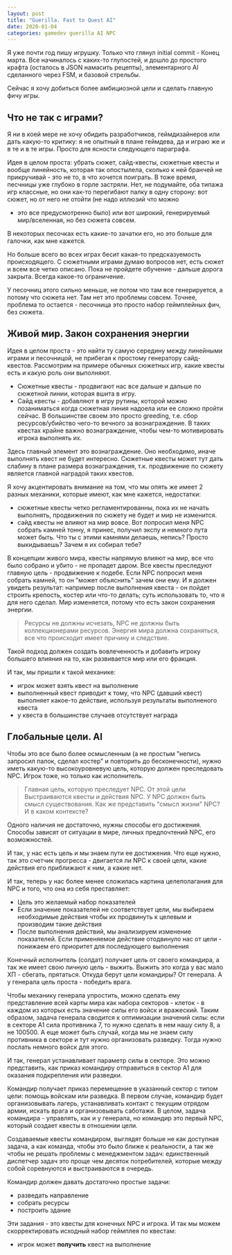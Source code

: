 ```yaml
---
layout: post
title: "Guerilla. Fast to Quest AI"
date: 2020-01-04
categories: gamedev guerilla AI NPC 
---
```


Я уже почти год пишу игрушку. Только что глянул initial commit - Конец марта.
Все начиналось с каких-то глупостей, и дошло до простого крафта (осталось в JSON
намасить рецепты), элементарного AI сделанного через FSM, и базовой стрельбы. 

Сейчас я хочу добиться более амбициозной цели и сделать главную фичу игры.

## Что не так с играми?

Я ни в коей мере не хочу обидить разработчиков, геймдизайнеров или дать какую-то
критику: я не опытный в плане геймдева, да и играю же и в те и в те игры.
Просто для ясности следующего параграфа.

Идея в целом проста: убрать сюжет, сайд-квесты, сюжетные квесты и вообще
линейность, которая так опостылела, сколько к ней бранчей не прикручивай - это
не то, в что хочется поиграть. В тоже время, песчницы уже глубоко в горле
застряли. Нет, не подумайте, оба типажа игр классные, но они как-то перегибают
палку в одну сторону: вот сюжет, но от него не отойти (не надо иллюзий что можно
- это все предусмотренно было) или вот широкий, генерируемый мир/вселенная, но
без сюжета совсем. 

В некоторых песочках есть какие-то зачатки его, но это больше для галочки, как
мне кажется. 

Но больше всего во всех играх бесит какая-то предсказуемость происходящего. 
С сюжетными играми думаю вопросов нет, есть сюжет и всем все четко описано. Пока
не пройдете обучение - дальше дорога закрыта. Всегда какое-то ограничение.

У песочниц этого сильно меньше, не потом что там все генерируется, а потому что
сюжета нет. Там нет это проблемы совсем. Точнее, проблема то остается -
песочница это просто набор геймплейных фич, без сюжета.

## Живой мир. Закон сохранения энергии

Идея в целом проста - это найти ту самую середину между линейными играми и
песочницой, не прибегая к простому генератору сайд-квестов. 
Рассмотрим на примере обычных сюжетных игр, какие квесты есть и какую роль они
выполняют.

* Сюжетные квесты - продвигают нас все дальше и дальше по сюжетной линии,
  которая вшита в игру. 
* Сайд квесты - добавляют в игру рутины, которой можно позаниматься когда
  сюжетная линия надоела или ее сложно пройти сейчас. В большинстве своем это
  просто greeding, т.е. сбор ресурсов/убийство чего-то вечного за
  вознаграждение. В таких квестах крайне важно вознаграждение, чтобы чем-то 
  мотивировать игрока выполнять их.

Здесь главный элемент это вознаграждение. Оно необходимо, иначе выполнять квест
не будет интересно. Сюжетные квесты может тут дать слабину в плане размера
вознаграждения, т.к. продвижение по сюжету является главной наградой таких
квестов. 
 
Я хочу акцентировать внимание на том, что мы опять же имеет 2 разных механики,
которые имеют, как мне кажется, недостатки:
- сюжетные квесты четко регламентированны, пока их не начать выполнять,
  продвижения по сюжету не будет и мир не изменится.
- сайд квесты не влияют на мир вовсе. Вот попросил меня NPC собрать камней
  тонну, я принес, получил экспу и немного лута может быть. Что ты с этими
  камнями делаешь, непись? Просто выкидываешь? Зачем я их собирал тебе?
 
В концепции живого мира, квесты напрямую влияют на мир, все что было собрано и
убито - не пропадет даром. Все квесты преследуют главную цель - продвижение к
подебе. Если NPC попросил меня собрать камней, то он "может объяснить" зачем они
ему. И я должен увидеть результат: например после выполнения квеста - он пойдет
строить крепость, костер или что-то делать; суть использовать то, что я для него
сделал. Мир изменяется, потому что есть закон сохранения энергии.

> Ресурсы не должны исчезать, NPC не должны быть коллекционерами ресурсов.
> Энергия мира должна сохраняться, все что происходит имеет причину и следствие.

Такой подход должен создать вовлеченность и добавить игроку большего влияния на
то, как развивается мир или его фракция. 

И так, мы пришли к такой механике:

- игрок может взять квест на выполнение
- выполненный квест приводит к тому, что NPC (давший квест) выполняет какое-то
  действие, используя результаты выполненого квеста
- у квеста в большинстве случаев отсутствует награда

## Глобальные цели. AI

Чтобы это все было более осмысленным (а не простым "непись запросил палок,
сделал костер" и повторить до бесконечности), нужно иметь какую-то
высокоуровневую цель, которую должен преследовать NPC. Игрок тоже, но только как
исполнитель.

> Главная цель, которую преследует NPC. От этой цели Выстраиваются квесты и
> действия NPC. У NPC должен быть смысл существования. Как же представить "смысл
> жизни" NPC? И в каком контексте? 

Одного наличия не достаточно, нужны способы его достижения. Способы зависят от
ситуации в мире, личных предпочтений NPC, его возможностей.

И так, у нас есть цель и мы знаем пути ее достижения. Что еще нужно, так это
счетчик прогресса - двигается ли NPC к своей цели, какие действия его приближают
к ним, а какие нет.

И так, теперь у нас более менее сложилась картина целеполагания для NPC и того,
что она из себя преставляет:

- Цель это желаемый набор показателей
- Если значение показателей не соответствует цели, мы выбираем необходимые
  действия чтобы их продвинуть к целевым и производим такие действия
- После выполнения действий, мы анализируем изменение показателей. Если
  применяемое действие отодвинуло нас от цели - понижаем его приоритет для
  последующего выполнения

Конечный исполнитель (солдат) получает цель от своего командира, а так же имеет
свою личную цель - выжить. Выжить это когда у вас мало ХП - сбегать, прятаться. 
Откуда берут цели командиры? От генерала. А у генерала цель проста - победить
врага. 

Чтобы механику генерала упростить, можно сделать ему представление всей карты
мира как набора секторов - клеток - в каждом из которых есть значение силы его
войск и вражеский. Таким образом, задача генерала сводится к оптимизации
значений силы: если в секторе А1 сила противника 7, то нужно сделать в нем нашу
силу 8, а не 100500. А еще может быть случай, когда мы не знаем силу противника
в секторе и тут нужно организовать разведку. Тогда нужно послать немного войск
для этого.

И так, генерал устанавливает параметр силы в секторе. Это можно представить, как
приказ командиру отправиться в сектор А1 для оказания подкрепления или разведки.

Командир получает приказ перемещение в указанный сектор с типом цели: помощь
войскам или разведка. В первом случае, командир будет организовывать лагерь,
устанавливать контакт с текущим отрядом армии, искать врага и организовывать
саботажи. В целом, задача командира - управлять, как и у генерала, но командир
это первый NPC, который создает квесты в отношении цели.

Создаваемые квесты командиром, выглядят больше не как доступная задача, а как
команда, чтобы это было ближе к реальности, а так же чтобы не решать проблемы с
менеджментом задач: единственный диспетчер задач это проще чем десяток
потребителей, которые между собой соревнуются и выстраиваются в очередь.

Командир должен давать достаточно простые задачи:

- разведать направление
- собрать ресурсы
- построить здание

Эти задания - это квесты для конечных NPC и игрока. И так мы можем
скорректировать исходный набор геймплея по квестам:

- игрок может **получить** квест на выполнение
